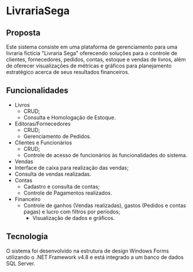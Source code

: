 # LivrariaSega

## Proposta
Este sistema consiste em uma plataforma de gerenciamento para uma livraria fictícia "Livraria Sega" oferecendo soluções para o controle de clientes, fornecedores, pedidos, contas, estoque e vendas de livros, além de oferecer visualizações de métricas e gráficos para planejamento estratégico acerca de seus resultados financeiros.

## Funcionalidades

- Livros
  - CRUD;
  - Consulta e Homologação de Estoque.
- Editoras/Fornecedores
  - CRUD;
  - Gerenciamento de Pedidos.
- Clientes e Funcionários
  - CRUD;
  - Controle de acesso de funcionários às funcionalidades do sistema.
-  Vendas
  - Interface de caixa para realização das vendas;
  - Consulta de vendas realizadas.
- Contas
  - Cadastro e consulta de contas;
  - Controle de Pagamentos realizados.
- Financeiro
  - Controle de ganhos (Vendas realizadas), gastos (Pedidos e contas pagas) e lucro com filtros por períodos;
    - Visualização de dados e gráficos.
   
## Tecnologia
O sistema foi desenvolvido na estrutura de design Windows Forms utilizando o .NET Framework v4.8 e está integrado a um banco de dados SQL Server. 
